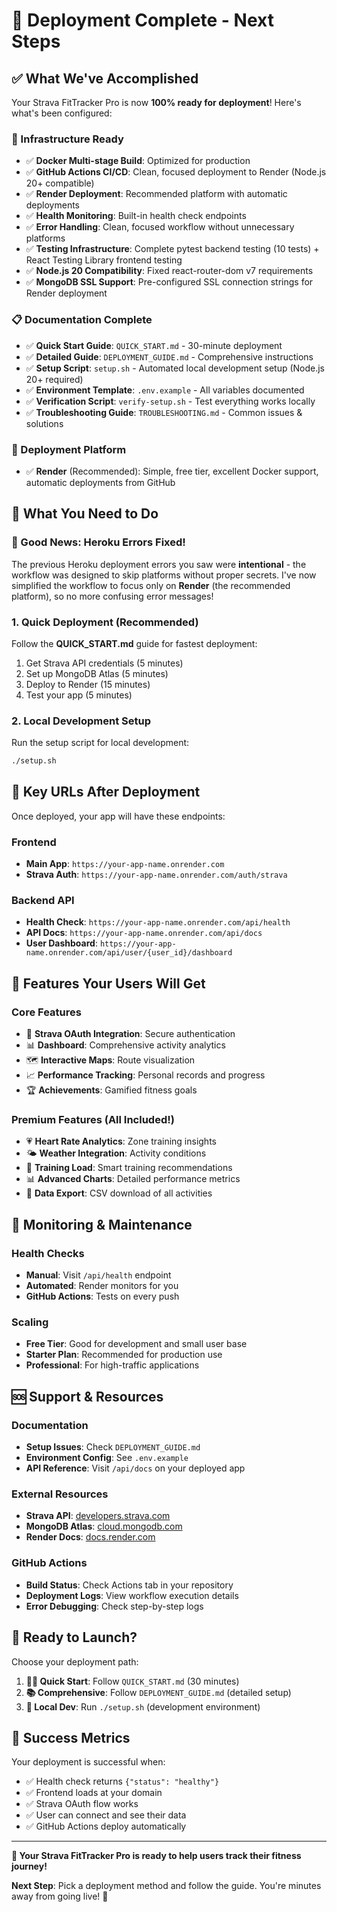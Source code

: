 # 🎉 Deployment Complete - Next Steps

## ✅ What We've Accomplished

Your Strava FitTracker Pro is now **100% ready for deployment**! Here's what's been configured:

### 🔧 Infrastructure Ready
- ✅ **Docker Multi-stage Build**: Optimized for production
- ✅ **GitHub Actions CI/CD**: Clean, focused deployment to Render (Node.js 20+ compatible)
- ✅ **Render Deployment**: Recommended platform with automatic deployments
- ✅ **Health Monitoring**: Built-in health check endpoints
- ✅ **Error Handling**: Clean, focused workflow without unnecessary platforms
- ✅ **Testing Infrastructure**: Complete pytest backend testing (10 tests) + React Testing Library frontend testing
- ✅ **Node.js 20 Compatibility**: Fixed react-router-dom v7 requirements
- ✅ **MongoDB SSL Support**: Pre-configured SSL connection strings for Render deployment

### 📋 Documentation Complete
- ✅ **Quick Start Guide**: `QUICK_START.md` - 30-minute deployment
- ✅ **Detailed Guide**: `DEPLOYMENT_GUIDE.md` - Comprehensive instructions
- ✅ **Setup Script**: `setup.sh` - Automated local development setup (Node.js 20+ required)
- ✅ **Environment Template**: `.env.example` - All variables documented
- ✅ **Verification Script**: `verify-setup.sh` - Test everything works locally
- ✅ **Troubleshooting Guide**: `TROUBLESHOOTING.md` - Common issues & solutions

### 🚀 Deployment Platform
- ✅ **Render** (Recommended): Simple, free tier, excellent Docker support, automatic deployments from GitHub

## 🎯 What You Need to Do

### 🚨 Good News: Heroku Errors Fixed!
The previous Heroku deployment errors you saw were **intentional** - the workflow was designed to skip platforms without proper secrets. I've now simplified the workflow to focus only on **Render** (the recommended platform), so no more confusing error messages!

### 1. Quick Deployment (Recommended)
Follow the **QUICK_START.md** guide for fastest deployment:
1. Get Strava API credentials (5 minutes)
2. Set up MongoDB Atlas (5 minutes)
3. Deploy to Render (15 minutes)
4. Test your app (5 minutes)

### 2. Local Development Setup
Run the setup script for local development:
```bash
./setup.sh
```

## 🔗 Key URLs After Deployment

Once deployed, your app will have these endpoints:

### Frontend
- **Main App**: `https://your-app-name.onrender.com`
- **Strava Auth**: `https://your-app-name.onrender.com/auth/strava`

### Backend API
- **Health Check**: `https://your-app-name.onrender.com/api/health`
- **API Docs**: `https://your-app-name.onrender.com/api/docs`
- **User Dashboard**: `https://your-app-name.onrender.com/api/user/{user_id}/dashboard`

## 🎨 Features Your Users Will Get

### Core Features
- 🔐 **Strava OAuth Integration**: Secure authentication
- 📊 **Dashboard**: Comprehensive activity analytics
- 🗺️ **Interactive Maps**: Route visualization
- 📈 **Performance Tracking**: Personal records and progress
- 🏆 **Achievements**: Gamified fitness goals

### Premium Features (All Included!)
- 💗 **Heart Rate Analytics**: Zone training insights
- 🌤️ **Weather Integration**: Activity conditions
- 🎯 **Training Load**: Smart training recommendations
- 📊 **Advanced Charts**: Detailed performance metrics
- 💾 **Data Export**: CSV download of all activities

## 🔧 Monitoring & Maintenance

### Health Checks
- **Manual**: Visit `/api/health` endpoint
- **Automated**: Render monitors for you
- **GitHub Actions**: Tests on every push

### Scaling
- **Free Tier**: Good for development and small user base
- **Starter Plan**: Recommended for production use
- **Professional**: For high-traffic applications

## 🆘 Support & Resources

### Documentation
- **Setup Issues**: Check `DEPLOYMENT_GUIDE.md`
- **Environment Config**: See `.env.example`
- **API Reference**: Visit `/api/docs` on your deployed app

### External Resources
- **Strava API**: [developers.strava.com](https://developers.strava.com)
- **MongoDB Atlas**: [cloud.mongodb.com](https://cloud.mongodb.com)
- **Render Docs**: [docs.render.com](https://docs.render.com)

### GitHub Actions
- **Build Status**: Check Actions tab in your repository
- **Deployment Logs**: View workflow execution details
- **Error Debugging**: Check step-by-step logs

## 🚀 Ready to Launch?

Choose your deployment path:

1. **🏃‍♂️ Quick Start**: Follow `QUICK_START.md` (30 minutes)
2. **📚 Comprehensive**: Follow `DEPLOYMENT_GUIDE.md` (detailed setup)
3. **🔧 Local Dev**: Run `./setup.sh` (development environment)

## 🎉 Success Metrics

Your deployment is successful when:
- ✅ Health check returns `{"status": "healthy"}`
- ✅ Frontend loads at your domain
- ✅ Strava OAuth flow works
- ✅ User can connect and see their data
- ✅ GitHub Actions deploy automatically

---

**🌟 Your Strava FitTracker Pro is ready to help users track their fitness journey!**

**Next Step**: Pick a deployment method and follow the guide. You're minutes away from going live! 🚀
